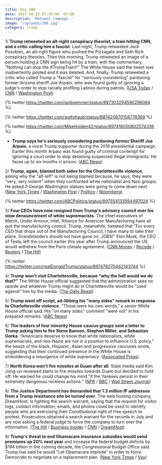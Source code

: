 ```yaml
---
title: Day 208
date: 2017-08-15 07:39:00 -07:00
description: 'Retweet rampage. '
image: "/uploads/208.jpg"
category: trump
---
```


1/ **Trump retweeted an alt-right conspiracy theorist, a train hitting CNN, and a critic calling him a fascist**.  Last night, Trump retweeted Jack Posobiec, an alt-right figure who pushed the Pizzagate and Seth Rich conspiracy theories. Then this morning, Trump retweeted an image of a person holding a CNN sign being hit by a train, with the commentary, "Nothing can stop the #TrumpTrain!!" The White House said the tweet was inadvertently posted and it was deleted. And, finally, Trump retweeted a critic who called Trump a "fascist" for "seriously considering" pardoning former Arizona sheriff Joe Arpaio, who was found guilty of ignoring a judge's order to stop racially profiling Latinos during patrols. ([USA Today](https://www.usatoday.com/story/news/politics/onpolitics/2017/08/15/donald-trump-retweets-pizzagate-conspiracy-theorist-cnn-cartoon/567843001/) / [CNN](http://www.cnn.com/2017/08/15/politics/donald-trump-jack-posobiec/index.html) / [Washington Post](https://www.washingtonpost.com/news/post-politics/wp/2017/08/15/after-charlottesville-trump-retweets-then-deletes-image-of-train-running-over-cnn-reporter/))

{% twitter https://twitter.com/ianbremmer/status/897303294590296064 %}

{% twitter https://twitter.com/waltshaub/status/897420870158778369 %}

{% twitter https://twitter.com/MikeHolden42/status/897416000802574336 %}

* **Trump says he's seriously considering pardoning former Sheriff Joe Arpaio**, a vocal Trump supporter during the 2016 presidential campaign. Earlier this month Arpaio was found guilty of criminal contempt for ignoring a court order to stop detaining suspected illegal immigrants. He faces up to six months in prison. ([ABC News](http://abcnews.go.com/Politics/trump-pardoning-sheriff-joe-arpaio/story?id=49210963))

2/ **Trump, again, blamed both sides for the Charlottesville violence**, asking why the "alt-left" is not being blamed because, he says, they were “very, very violent” when they confronted white nationalist and Nazi groups. He asked if George Washington statues were going to come down next. ([New York Times](https://www.nytimes.com/2017/08/15/us/politics/trump-press-conference-charlottesville.html) / [Washington Post](https://www.washingtonpost.com/news/post-politics/wp/2017/08/15/trump-doubles-down-on-initial-charlottesville-response-saying-there-is-blame-on-both-sides-for-violence/) / [Politico](http://www.politico.com/story/2017/08/15/trump-asks-why-alt-left-not-being-blamed-for-charlottesville-violence-241660) / [Bloomberg](https://www.bloomberg.com/news/articles/2017-08-15/trump-defends-waiting-to-condemn-white-supremacists-in-attack))

{% twitter https://twitter.com/ABCPolitics/status/897554133594497024 %}

3/ **Four CEOs have now resigned from Trump's advisory council over his slow denouncement of white supremacists**. The chief executives of Merck, Under Armour, Intel, Alliance for American Manufacturing have all quit the manufacturing council. Trump, meanwhile, tweeted that "For every CEO that drops out of the Manufacturing Council, I have many to take their place. Grandstanders should not have gone on. JOBS!" Elon Musk, the CEO of Tesla, left the council earlier this year after Trump announced the US would withdraw from the Paris climate agreement. ([CNN Money](http://money.cnn.com/2017/08/15/news/trump-charlottesville-ceos/) / [Recode](https://www.recode.net/2017/8/14/16143642/tech-executives-donald-trump-white-house-business-advisory-council-silicon-valley) / [Reuters](https://www.reuters.com/article/us-virginia-protests-merck-idUSKCN1AU1FM) / [The Hill](http://thehill.com/homenews/administration/346614-fifth-leader-resigns-from-trumps-manufacturing-jobs-council))

{% twitter https://twitter.com/realDonaldTrump/status/897478270442143744 %}

4/ **Trump won't visit Charlottesville, because “why the hell would we do that?"** The White House official  suggested that the administration sees no upside and whatever Trump might do in Charlottesville would be “used against” him by the media. ([The Daily Beast](http://www.thedailybeast.com/trump-not-planning-on-charlottesville-trip-why-the-hell-would-we-do-that-aides-say))

5/ **Trump went off script, ad-libbing his "many sides" remark in response to Charlottesville violence**. "Those were his own words," a senior White House official said. His "on many sides" comment "were not" in his prepared remarks. ([ABC News](http://abcnews.go.com/Politics/trump-ad-libbed-sides-remark-response-charlottesville-violence/story?id=49208397))

6/ **The leaders of four minority House caucus groups sent a letter to Trump asking him to fire Steve Bannon, Stephen Miller, and Sebastian Gorka**. “Americans deserve to know that white nationalists, white supremacists, and neo-Nazis are not in a position to influence U.S. policy,” the heads of the black, Hispanic, Asian and progressive caucuses wrote, suggesting that their continued presence in the White House is emboldening a resurgence of white supremacy. ([Associated Press](https://apnews.com/44de992676c24b799b0f269947cceb40/The-Latest:-Trump-asked-to-fire-3-White-House-staffers))

7/ **North Korea won't fire missiles at Guam after all**. State media said Kim Jong-un reviewed plans to fire missiles towards Guam but decided to hold off. He warned he could change his mind “if the Yankees persist in their extremely dangerous reckless actions.” ([NPR](http://www.npr.org/sections/thetwo-way/2017/08/15/543603140/north-korea-says-it-wont-fire-missiles-at-guam-after-all) / [BBC](http://www.bbc.com/news/world-asia-40931775) / [Wall Street Journal](https://www.wsj.com/articles/north-korea-backs-off-guam-missile-attack-threat-1502751054))

8/ **The Justice Department has demanded that 1.3 million IP addresses from a Trump resistance site be turned over**. The web hosting company, DreamHost, is fighting the search warrant, saying that the request for visitor logs, contact information, emails, and photos could be used to identify people who are exercising their Constitutional right of free speech to protest. Prosecutors obtained a search warrant for the records in July and are now asking a federal judge to force the company to turn over the information. ([The Hill](http://thehill.com/policy/cybersecurity/346544-dreamhost-claims-doj-requesting-info-on-visitors-to-anti-trump-website) / [Business Insider](http://www.businessinsider.com/dreamhost-ip-address-justice-department-warrant-trump-inauguration-2017-8) / [CNN](http://www.cnn.com/2017/08/15/politics/dreamhost-department-of-justice-trump-opponents/index.html) / [DreamHost](https://www.dreamhost.com/blog/we-fight-for-the-users/))

9/ **Trump's threat to end Obamacare insurance subsidies would send premiums up 20% next year** and increase the federal budget deficits by $194 billion in the coming decade, the Congressional Budget Office said. Trump has said he would "Let Obamacare implode" in order to force Democrats to negotiate on a replacement plan. ([New York Times](https://www.nytimes.com/2017/08/15/us/politics/cbo-obamacare-cost-sharing-reduction-trump.html) / [Vox](https://www.vox.com/2017/8/15/16153094/voxcare-cbo-trump-obamacare-sabotage-premiums))